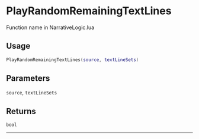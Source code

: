 # PlayRandomRemainingTextLines
Function name in NarrativeLogic.lua
## Usage
```lua
PlayRandomRemainingTextLines(source, textLineSets)
```
## Parameters
`source`, `textLineSets`
## Returns
`bool`

---